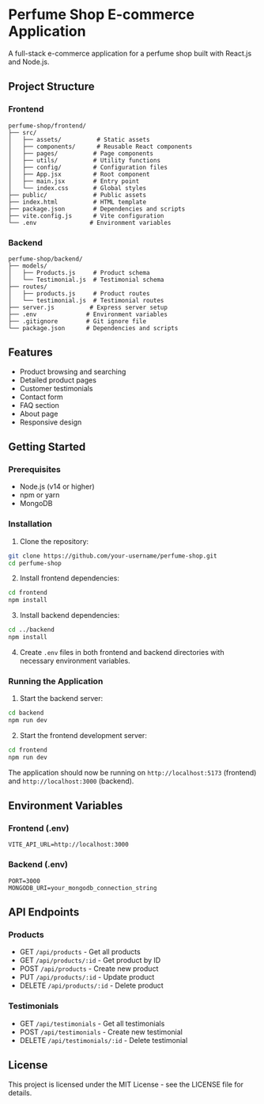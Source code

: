 # Perfume Shop E-commerce Application

A full-stack e-commerce application for a perfume shop built with React.js and Node.js.

## Project Structure

### Frontend
```
perfume-shop/frontend/
├── src/
│   ├── assets/          # Static assets
│   ├── components/      # Reusable React components
│   ├── pages/          # Page components
│   ├── utils/          # Utility functions
│   ├── config/         # Configuration files
│   ├── App.jsx         # Root component
│   ├── main.jsx        # Entry point
│   └── index.css       # Global styles
├── public/             # Public assets
├── index.html          # HTML template
├── package.json        # Dependencies and scripts
├── vite.config.js      # Vite configuration
└── .env               # Environment variables
```

### Backend
```
perfume-shop/backend/
├── models/
│   ├── Products.js     # Product schema
│   └── Testimonial.js  # Testimonial schema
├── routes/
│   ├── products.js     # Product routes
│   └── testimonial.js  # Testimonial routes
├── server.js          # Express server setup
├── .env              # Environment variables
├── .gitignore        # Git ignore file
└── package.json      # Dependencies and scripts
```

## Features

- Product browsing and searching
- Detailed product pages
- Customer testimonials
- Contact form
- FAQ section
- About page
- Responsive design

## Getting Started

### Prerequisites

- Node.js (v14 or higher)
- npm or yarn
- MongoDB

### Installation

1. Clone the repository:
```bash
git clone https://github.com/your-username/perfume-shop.git
cd perfume-shop
```

2. Install frontend dependencies:
```bash
cd frontend
npm install
```

3. Install backend dependencies:
```bash
cd ../backend
npm install
```

4. Create `.env` files in both frontend and backend directories with necessary environment variables.

### Running the Application

1. Start the backend server:
```bash
cd backend
npm run dev
```

2. Start the frontend development server:
```bash
cd frontend
npm run dev
```

The application should now be running on `http://localhost:5173` (frontend) and `http://localhost:3000` (backend).

## Environment Variables

### Frontend (.env)
```
VITE_API_URL=http://localhost:3000
```

### Backend (.env)
```
PORT=3000
MONGODB_URI=your_mongodb_connection_string
```

## API Endpoints

### Products
- GET `/api/products` - Get all products
- GET `/api/products/:id` - Get product by ID
- POST `/api/products` - Create new product
- PUT `/api/products/:id` - Update product
- DELETE `/api/products/:id` - Delete product

### Testimonials
- GET `/api/testimonials` - Get all testimonials
- POST `/api/testimonials` - Create new testimonial
- DELETE `/api/testimonials/:id` - Delete testimonial

## License

This project is licensed under the MIT License - see the LICENSE file for details.